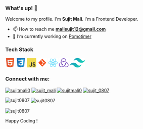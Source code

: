 ### What's up! 👋

Welcome to my profile.
I'm **Sujit Mali**. I'm a Frontend Developer.

- 📫 How to reach me **malisujit12@gmail.com**
- 🔭 I’m currently working on [Pomotimer](https://pomotimer.com/)

### Tech Stack

<code><img height="30" src="https://raw.githubusercontent.com/Sujit0807/Sujit0807/master/assets/html5-original.svg" alt="HTML5"></code>
<code><img height="30" src="https://raw.githubusercontent.com/Sujit0807/Sujit0807/master/assets/css3-original.svg" alt="CSS3"></code>
<code><img height="30" src="https://raw.githubusercontent.com/Sujit0807/Sujit0807/master/assets/javascript-original.svg" alt="Javascript"></code>
<code><img height="30" src="https://raw.githubusercontent.com/Sujit0807/Sujit0807/master/assets/git.svg" alt="Git"></code>
<code><img height="30" src="https://raw.githubusercontent.com/Sujit0807/Sujit0807/master/assets/react-original.svg" alt="React"></code>
<code><img height="30" src="https://raw.githubusercontent.com/Sujit0807/Sujit0807/master/assets/redux-original.svg" alt="Redux"></code>
<code><img height="30" src="https://raw.githubusercontent.com/Sujit0807/Sujit0807/master/assets/tailwindcss.svg" alt="Tailwind CSS"></code>

<h3 align="left">Connect with me:</h3>
<p align="left">
<a href="https://twitter.com/sujitmali0" target="blank"><img align="center" src="https://raw.githubusercontent.com/rahuldkjain/github-profile-readme-generator/master/src/images/icons/Social/twitter.svg" alt="sujitmali0" height="30" width="40" /></a>
<a href="https://dev.to/sujit_mali" target="blank"><img align="center" src="https://raw.githubusercontent.com/rahuldkjain/github-profile-readme-generator/master/src/images/icons/Social/devto.svg" alt="sujit_mali" height="30" width="40" /></a>
<a href="https://linkedin.com/in/sujitmali0" target="blank"><img align="center" src="https://raw.githubusercontent.com/rahuldkjain/github-profile-readme-generator/master/src/images/icons/Social/linked-in-alt.svg" alt="sujitmali0" height="30" width="40" /></a>
<a href="https://instagram.com/sujit_0807" target="blank"><img align="center" src="https://raw.githubusercontent.com/rahuldkjain/github-profile-readme-generator/master/src/images/icons/Social/instagram.svg" alt="sujit_0807" height="30" width="40" /></a>
</p>

<p><img align="left" src="https://github-readme-stats.vercel.app/api/top-langs?username=sujit0807&show_icons=true&locale=en&layout=compact" alt="sujit0807" /></p>

<p>&nbsp;<img align="center" src="https://github-readme-stats.vercel.app/api?username=sujit0807&show_icons=true&locale=en" alt="sujit0807" /></p>

<p><img align="center" src="https://github-readme-streak-stats.herokuapp.com/?user=sujit0807&" alt="sujit0807" /></p>

Happy Coding !
